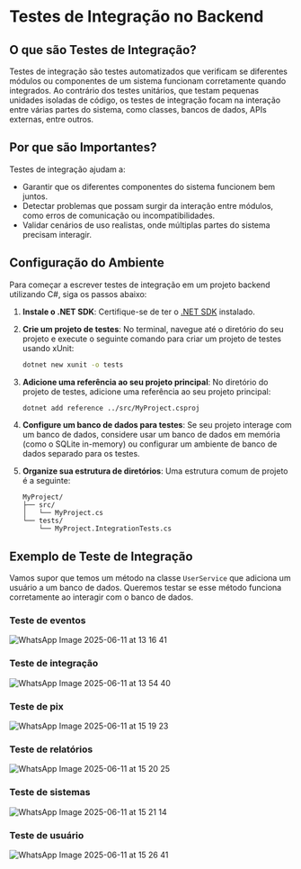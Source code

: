 # Testes de Integração no Backend

## O que são Testes de Integração?

Testes de integração são testes automatizados que verificam se diferentes módulos ou componentes de um sistema funcionam corretamente quando integrados. Ao contrário dos testes unitários, que testam pequenas unidades isoladas de código, os testes de integração focam na interação entre várias partes do sistema, como classes, bancos de dados, APIs externas, entre outros.

## Por que são Importantes?

Testes de integração ajudam a:

- Garantir que os diferentes componentes do sistema funcionem bem juntos.
- Detectar problemas que possam surgir da interação entre módulos, como erros de comunicação ou incompatibilidades.
- Validar cenários de uso realistas, onde múltiplas partes do sistema precisam interagir.

## Configuração do Ambiente

Para começar a escrever testes de integração em um projeto backend utilizando C#, siga os passos abaixo:

1. **Instale o .NET SDK**: Certifique-se de ter o [.NET SDK](https://dotnet.microsoft.com/download) instalado.

2. **Crie um projeto de testes**: No terminal, navegue até o diretório do seu projeto e execute o seguinte comando para criar um projeto de testes usando xUnit:

    ```bash
    dotnet new xunit -o tests
    ```

3. **Adicione uma referência ao seu projeto principal**: No diretório do projeto de testes, adicione uma referência ao seu projeto principal:

    ```bash
    dotnet add reference ../src/MyProject.csproj
    ```

4. **Configure um banco de dados para testes**: Se seu projeto interage com um banco de dados, considere usar um banco de dados em memória (como o SQLite in-memory) ou configurar um ambiente de banco de dados separado para os testes.

5. **Organize sua estrutura de diretórios**: Uma estrutura comum de projeto é a seguinte:

    ```
    MyProject/
    ├── src/
    │   └── MyProject.cs
    └── tests/
        └── MyProject.IntegrationTests.cs
    ```

## Exemplo de Teste de Integração

Vamos supor que temos um método na classe `UserService` que adiciona um usuário a um banco de dados. Queremos testar se esse método funciona corretamente ao interagir com o banco de dados.

### Teste de eventos
![WhatsApp Image 2025-06-11 at 13 16 41](https://github.com/user-attachments/assets/2f8f53de-ab61-44f7-a6a1-573415686d15)

### Teste de integração
![WhatsApp Image 2025-06-11 at 13 54 40](https://github.com/user-attachments/assets/f5e84ea3-7ab9-4037-a8b3-710ea41c384c)

### Teste de pix
![WhatsApp Image 2025-06-11 at 15 19 23](https://github.com/user-attachments/assets/8e105636-ba49-4f48-b421-7eee55a33350)

### Teste de relatórios
![WhatsApp Image 2025-06-11 at 15 20 25](https://github.com/user-attachments/assets/8f91b156-1601-4576-898b-26412cf28734)

### Teste de sistemas
![WhatsApp Image 2025-06-11 at 15 21 14](https://github.com/user-attachments/assets/743a01ac-824a-4019-ba5d-a3f0c6b25fe7)

### Teste de usuário
![WhatsApp Image 2025-06-11 at 15 26 41](https://github.com/user-attachments/assets/22202453-5de3-452d-8f81-ef28f813f940)


